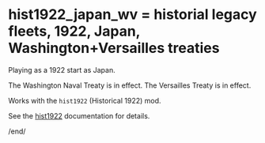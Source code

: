 # hist1922_japan_wv = historial legacy fleets, 1922, Japan, Washington+Versailles treaties

Playing as a 1922 start as Japan.

The Washington Naval Treaty is in effect.
The Versailles Treaty is in effect.

Works with the `hist1922` (Historical 1922) mod.

See the [hist1922](hist1922.md) documentation for details.


/end/
